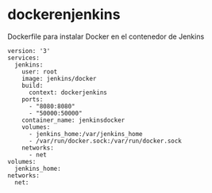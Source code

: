 # dockerenjenkins

Dockerfile para instalar Docker en el contenedor de Jenkins

```
version: '3'
services:
  jenkins:
    user: root
    image: jenkins/docker
    build:
      context: dockerjenkins
    ports:
      - "8080:8080"
      - "50000:50000"
    container_name: jenkinsdocker
    volumes:
      - jenkins_home:/var/jenkins_home
      - /var/run/docker.sock:/var/run/docker.sock
    networks:
      - net
volumes:
  jenkins_home:
networks:
  net:
```
